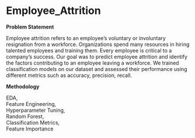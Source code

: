 # Employee_Attrition

**Problem Statement**  

Employee attrition refers to an employee’s voluntary or involuntary resignation from a workforce. Organizations spend many resources in hiring talented employees and training them. Every employee is critical to a company’s success. Our goal was to predict employee attrition and identify the factors contributing to an employee leaving a workforce. We trained  classification models on our dataset and assessed their performance using different metrics such as accuracy, precision, recall.

**Methodology**

EDA,     
Feature Engineering,   
Hyperparameter Tuning,  
Random Forest,  
Classification Metrics,   
Feature Importance
